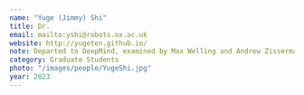 ```yaml
---
name: "Yuge (Jimmy) Shi"
title: Dr.
email: mailto:yshi@robots.ox.ac.uk
website: http://yugeten.github.io/
note: Departed to DeepMind, examined by Max Welling and Andrew Zisserman
category: Graduate Students
photo: "/images/people/YugeShi.jpg"
year: 2023
---
```

